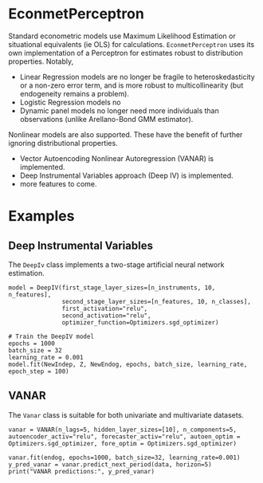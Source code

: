 # EconmetPerceptron
Standard econometric models use Maximum Likelihood Estimation or situational equivalents (ie OLS) for calculations. `EconmetPerceptron` uses its own implementation of a Perceptron for estimates robust to distribution properties. Notably,
- Linear Regression models are no longer be fragile to heteroskedasticity or a non-zero error term, and is more robust to multicollinearity (but endogeneity remains a problem).
- Logistic Regression models no 
- Dynamic panel models no longer need more individuals than observations (unlike Arellano-Bond GMM estimator).

Nonlinear models are also supported. These have the benefit of further ignoring distributional properties.
- Vector Autoencoding Nonlinear Autoregression (VANAR) is implemented.
- Deep Instrumental Variables approach (Deep IV) is implemented.
- more features to come.

# Examples

## Deep Instrumental Variables

The `DeepIv` class implements a two-stage artificial neural network estimation.

```
model = DeepIV(first_stage_layer_sizes=[n_instruments, 10, n_features],
               second_stage_layer_sizes=[n_features, 10, n_classes],
               first_activation="relu",
               second_activation="relu",
               optimizer_function=Optimizers.sgd_optimizer)

# Train the DeepIV model
epochs = 1000
batch_size = 32
learning_rate = 0.001
model.fit(NewIndep, Z, NewEndog, epochs, batch_size, learning_rate, epoch_step = 100)
```

## VANAR
The `Vanar` class is suitable for both univariate and multivariate datasets. 
```
vanar = VANAR(n_lags=5, hidden_layer_sizes=[10], n_components=5, autoencoder_activ="relu", forecaster_activ="relu", autoen_optim = Optimizers.sgd_optimizer, fore_optim = Optimizers.sgd_optimizer)

vanar.fit(endog, epochs=1000, batch_size=32, learning_rate=0.001)
y_pred_vanar = vanar.predict_next_period(data, horizon=5)
print("VANAR predictions:", y_pred_vanar)
```
